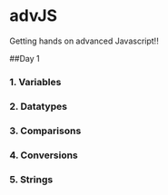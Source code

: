 # advJS
Getting hands on advanced Javascript!!

##Day 1
### 1. Variables
### 2. Datatypes
### 3. Comparisons
### 4. Conversions
### 5. Strings

